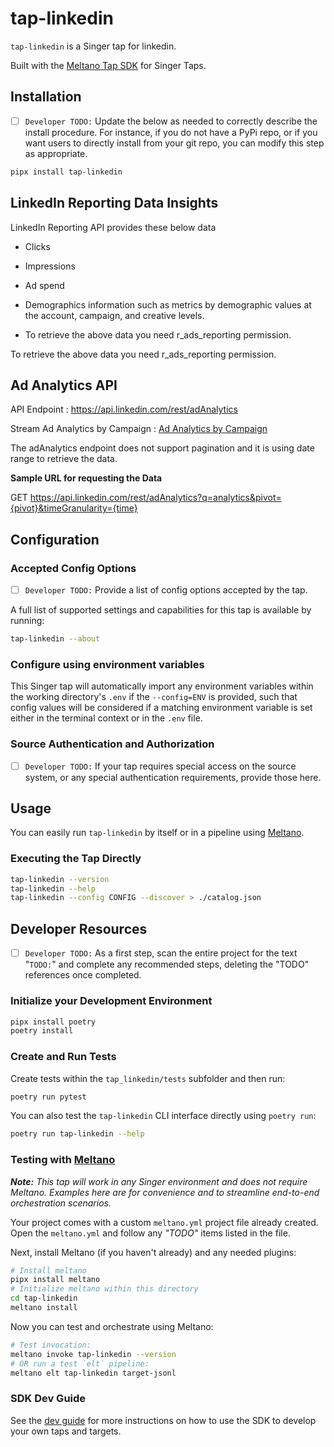 # tap-linkedin

`tap-linkedin` is a Singer tap for linkedin.

Built with the [Meltano Tap SDK](https://sdk.meltano.com) for Singer Taps.

## Installation

- [ ] `Developer TODO:` Update the below as needed to correctly describe the install procedure. For instance, if you do not have a PyPi repo, or if you want users to directly install from your git repo, you can modify this step as appropriate.

```bash
pipx install tap-linkedin
```

## LinkedIn Reporting Data Insights

LinkedIn Reporting API provides these below data

* Clicks 

* Impressions 

* Ad spend 

* Demographics information such as metrics by demographic values at the account, campaign, and creative levels.

* To retrieve  the above data you need r_ads_reporting permission.

To retrieve  the above data you need r_ads_reporting permission.

## Ad Analytics API 

API Endpoint : https://api.linkedin.com/rest/adAnalytics  

Stream Ad Analytics by Campaign : [Ad Analytics by Campaign](https://learn.microsoft.com/en-us/linkedin/marketing/integrations/ads-reporting/ads-reporting?view=li-lms-2023-02&tabs=http#analytics-finder)

The adAnalytics endpoint does not support pagination and it is using date range to retrieve the data.
 
**Sample URL for requesting the Data**

GET https://api.linkedin.com/rest/adAnalytics?q=analytics&pivot={pivot}&timeGranularity={time}



## Configuration

### Accepted Config Options

- [ ] `Developer TODO:` Provide a list of config options accepted by the tap.

A full list of supported settings and capabilities for this
tap is available by running:

```bash
tap-linkedin --about
```

### Configure using environment variables

This Singer tap will automatically import any environment variables within the working directory's
`.env` if the `--config=ENV` is provided, such that config values will be considered if a matching
environment variable is set either in the terminal context or in the `.env` file.

### Source Authentication and Authorization

- [ ] `Developer TODO:` If your tap requires special access on the source system, or any special authentication requirements, provide those here.

## Usage

You can easily run `tap-linkedin` by itself or in a pipeline using [Meltano](https://meltano.com/).

### Executing the Tap Directly

```bash
tap-linkedin --version
tap-linkedin --help
tap-linkedin --config CONFIG --discover > ./catalog.json
```

## Developer Resources

- [ ] `Developer TODO:` As a first step, scan the entire project for the text "`TODO:`" and complete any recommended steps, deleting the "TODO" references once completed.

### Initialize your Development Environment

```bash
pipx install poetry
poetry install
```

### Create and Run Tests

Create tests within the `tap_linkedin/tests` subfolder and
  then run:

```bash
poetry run pytest
```

You can also test the `tap-linkedin` CLI interface directly using `poetry run`:

```bash
poetry run tap-linkedin --help
```

### Testing with [Meltano](https://www.meltano.com)

_**Note:** This tap will work in any Singer environment and does not require Meltano.
Examples here are for convenience and to streamline end-to-end orchestration scenarios._

Your project comes with a custom `meltano.yml` project file already created. Open the `meltano.yml` and follow any _"TODO"_ items listed in
the file.

Next, install Meltano (if you haven't already) and any needed plugins:

```bash
# Install meltano
pipx install meltano
# Initialize meltano within this directory
cd tap-linkedin
meltano install
```

Now you can test and orchestrate using Meltano:

```bash
# Test invocation:
meltano invoke tap-linkedin --version
# OR run a test `elt` pipeline:
meltano elt tap-linkedin target-jsonl
```

### SDK Dev Guide

See the [dev guide](https://sdk.meltano.com/en/latest/dev_guide.html) for more instructions on how to use the SDK to 
develop your own taps and targets.
